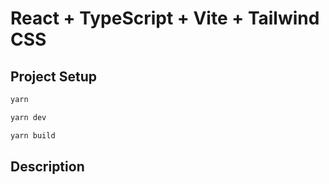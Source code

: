 # React + TypeScript + Vite + Tailwind CSS

## Project Setup

```sh
yarn
```

```sh
yarn dev
```

```sh
yarn build
```

## Description
